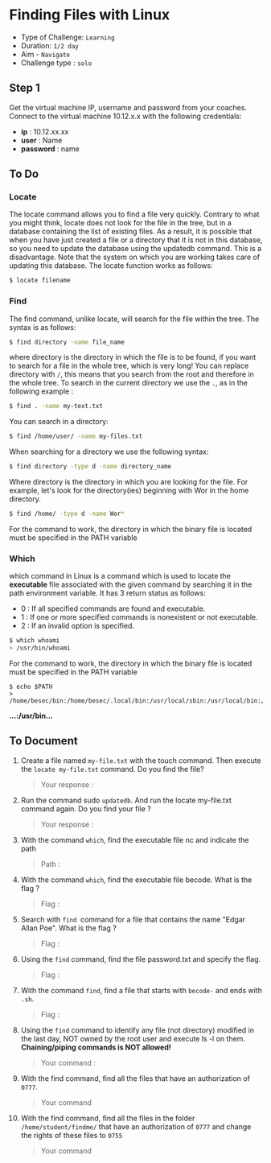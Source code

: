 # Finding Files with Linux

- Type of Challenge: `Learning` 
- Duration: `1/2 day`
- Aim - `Navigate`
- Challenge type : `solo`

## Step 1
Get the virtual machine IP, username and password from your coaches.
Connect to the virtual machine 10.12.x.x with the following credentials:

* **ip** : 10.12.xx.xx
* **user** : Name
* **password** : name

## To Do 

### Locate 
The locate command allows you to find a file very quickly. Contrary to what you might think, locate does not look for the file in the tree, but in a database containing the list of existing files. As a result, it is possible that when you have just created a file or a directory that it is not in this database, so you need to update the database using the updatedb command.
This is a disadvantage. Note that the system on which you are working takes care of updating this database. The locate function works as follows:

````sh
$ locate filename
````

### Find

The find command, unlike locate, will search for the file within the tree. The syntax is as follows:
```sh
$ find directory -name file_name
```

where directory is the directory in which the file is to be found, if you want to search for a file in the whole tree, which is very long! You can replace directory with ``/``, this means that you search from the root and therefore in the whole tree. To search in the current directory we use the ``.``, as in the following example :

````sh
$ find . -name my-text.txt
````

You can search in a directory:

````sh
$ find /home/user/ -name my-files.txt
````

When searching for a directory we use the following syntax:
````sh
$ find directory -type d -name directory_name
````

Where directory is the directory in which you are looking for the file.
For example, let's look for the directory(ies) beginning with Wor
in the home directory.

````sh
$ find /home/ -type d -name Wor*
````

For the command to work, the directory in which the binary file is located must be specified in the PATH variable

### Which
which command in Linux is a command which is used to locate the **executable** file associated with the given command by searching it in the path environment variable. It has 3 return status as follows:

- 0 : If all specified commands are found and executable.
- 1 : If one or more specified commands is nonexistent or not executable.
- 2 : If an invalid option is specified.

````sh
$ which whoami
> /usr/bin/whoami
````
For the command to work, the directory in which the binary file is located must be specified in the PATH variable

````shell
$ echo $PATH 
> /home/besec/bin:/home/besec/.local/bin:/usr/local/sbin:/usr/local/bin:/usr/sbin:/usr/bin:/sbin:/bin:/usr/games:/usr/local/games:/snap/bin
````

**...:/usr/bin...**

## To Document

1. Create a file named ``my-file.txt`` with the touch command. Then execute the ``locate my-file.txt`` command. Do you find the file? 
    > Your response :
2. Run the command sudo ``updatedb``. And run the locate my-file.txt command again. Do you find your file ?
    > Your response :
3. With the command ``which``, find the executable file nc and indicate the path
    > Path :
4. With the command ``which``, find the executable file becode. What is the flag ?
    > Flag :
5. Search with ``find ``command for a file that contains the name "Edgar Allan Poe". What is the flag ?
    > Flag :
6. Using the ``find`` command, find the file password.txt and specify the flag.
    > Flag :
7. With the command ``find``, find a file that starts with ``becode-`` and ends with ``.sh``.
    > Flag : 
8. Using the ``find`` command to identify any file (not directory) modified in the last day, NOT owned by the root
user and execute ls -l on them. **Chaining/piping commands is NOT allowed!**
    > Your command : 
9. With the find command, find all the files that have an authorization of ``0777``.
    > Your command
10. With the find command, find all the files in the folder ``/home/student/findme/`` that have an authorization of ``0777`` and change the rights of these files to ``0755``
    > Your command 



